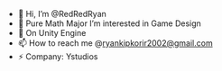 - 👋 Hi, I’m @RedRedRyan
- 👀 Pure Math Major I’m interested in Game Design
- 🌱 On Unity Engine
- 📫 How to reach me @ryankipkorir2002@gmail.com
- ⚡ Company: Ystudios

<!---
RedRedRyan/RedRedRyan is a ✨ special ✨ repository because its `README.md` (this file) appears on your GitHub profile.
You can click the Preview link to take a look at your changes.
--->
